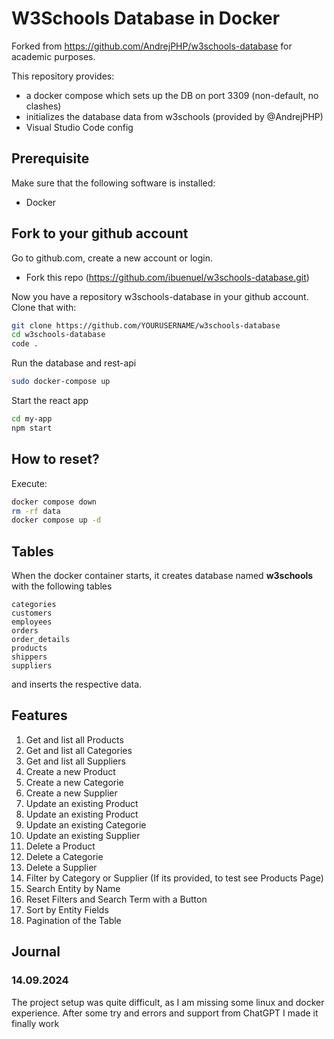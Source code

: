 # W3Schools Database in Docker

Forked from https://github.com/AndrejPHP/w3schools-database for academic purposes.

This repository provides:

- a docker compose which sets up the DB on port 3309 (non-default, no clashes)
- initializes the database data from w3schools (provided by @AndrejPHP) 
- Visual Studio Code config

## Prerequisite
Make sure that the following software is installed:
- Docker

## Fork to your github account
Go to github.com, create a new account or login.
- Fork this repo (https://github.com/ibuenuel/w3schools-database.git)

Now you have a repository w3schools-database in your github account.
Clone that with:
```bash 
git clone https://github.com/YOURUSERNAME/w3schools-database
cd w3schools-database
code .
```

Run the database and rest-api

```bash
sudo docker-compose up
```

Start the react app

```bash
cd my-app
npm start
```

## How to reset?

Execute:

```bash
docker compose down
rm -rf data
docker compose up -d
```

## Tables

When the docker container starts, it creates database named __w3schools__ with the following tables

    categories
    customers
    employees
    orders
    order_details
    products
    shippers
    suppliers
    
and inserts the respective data. 

## Features
1. Get and list all Products
2. Get and list all Categories
3. Get and list all Suppliers
4. Create a new Product
5. Create a new Categorie
6. Create a new Supplier
7. Update an existing Product
8. Update an existing Product
9. Update an existing Categorie
10. Update an existing Supplier
11. Delete a Product
12. Delete a Categorie
13. Delete a Supplier
12. Filter by Category or Supplier (If its provided, to test see Products Page)
13. Search Entity by Name
14. Reset Filters and Search Term with a Button
15. Sort by Entity Fields
16. Pagination of the Table

## Journal
### 14.09.2024
The project setup was quite difficult, as I am missing some linux and docker experience.
After some try and errors and support from ChatGPT I made it finally work

